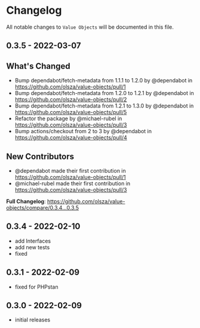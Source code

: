 # Changelog

All notable changes to `Value Objects` will be documented in this file.

## 0.3.5 - 2022-03-07

## What's Changed

- Bump dependabot/fetch-metadata from 1.1.1 to 1.2.0 by @dependabot in https://github.com/olsza/value-objects/pull/1
- Bump dependabot/fetch-metadata from 1.2.0 to 1.2.1 by @dependabot in https://github.com/olsza/value-objects/pull/2
- Bump dependabot/fetch-metadata from 1.2.1 to 1.3.0 by @dependabot in https://github.com/olsza/value-objects/pull/5
- Refactor the package by @michael-rubel in https://github.com/olsza/value-objects/pull/3
- Bump actions/checkout from 2 to 3 by @dependabot in https://github.com/olsza/value-objects/pull/4

## New Contributors

- @dependabot made their first contribution in https://github.com/olsza/value-objects/pull/1
- @michael-rubel made their first contribution in https://github.com/olsza/value-objects/pull/3

**Full Changelog**: https://github.com/olsza/value-objects/compare/0.3.4...0.3.5

## 0.3.4 - 2022-02-10

- add Interfaces
- add new tests
- fixed

## 0.3.1 - 2022-02-09

- fixed for PHPstan

## 0.3.0 - 2022-02-09

- initial releases
